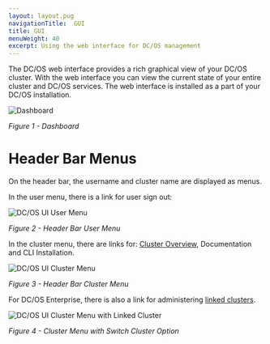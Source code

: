 ```yaml
---
layout: layout.pug
navigationTitle:  GUI
title: GUI
menuWeight: 40
excerpt: Using the web interface for DC/OS management
---
```


The DC/OS web interface provides a rich graphical view of your DC/OS cluster. With the web interface you can view the current state of your entire cluster and DC/OS services. The web interface is installed as a part of your DC/OS installation.

![Dashboard](/1.12/img/dashboard-ee-1-12.png)

*Figure 1 - Dashboard*

# Header Bar Menus

On the header bar, the username and cluster name are displayed as menus.

In the user menu, there is a link for user sign out:

![DC/OS UI User Menu](/1.12/img/header-bar-user-dropdown-1-12.png)

*Figure 2 - Header Bar User Menu*

In the cluster menu, there are links for: [Cluster Overview](/1.12/gui/cluster), Documentation and CLI Installation.

![DC/OS UI Cluster Menu](/1.12/img/header-bar-cluster-dropdown-1-12.png)

*Figure 3 - Header Bar Cluster Menu*

For DC/OS Enterprise, there is also a link for administering [linked clusters](/1.12/administering-clusters/multiple-clusters/cluster-links).

![DC/OS UI Cluster Menu with Linked Cluster](/1.12/img/switch-cluster-1-12.png)

*Figure 4 - Cluster Menu with Switch Cluster Option*
